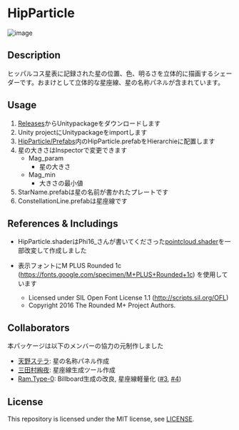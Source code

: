 # HipParticle
![image](https://user-images.githubusercontent.com/15693656/96622528-060b3100-1345-11eb-80c4-7ede0fd26057.png)

## Description
ヒッパルコス星表に記録された星の位置、色、明るさを立体的に描画するシェーダーです。おまけとして立体的な星座線、星の名称パネルが含まれています。

## Usage
1. [Releases](https://github.com/Kuwamai/HipParticle/releases)からUnitypackageをダウンロードします
1. Unity projectにUnitypackageをimportします
1. [HipParticle/Prefabs](https://github.com/Kuwamai/HipParticle/tree/main/Assets/HipParticle/Prefabs)内のHipParticle.prefabをHierarchieに配置します
1. 星の大きさはInspectorで変更できます
    * Mag_param
        * 星の大きさ
    * Mag_min
        * 大きさの最小値
1. StarName.prefabは星の名前が書かれたプレートです
1. ConstellationLine.prefabは星座線です

## References & Includings
* HipParticle.shaderはPhi16_さんが書いてくださった[pointcloud.shader](https://twitter.com/phi16_/status/1041256230545612800)を一部改変して作成しました

* 表示フォントにM PLUS Rounded 1c (https://fonts.google.com/specimen/M+PLUS+Rounded+1c) を使用しています
   * Licensed under SIL Open Font License 1.1 (http://scripts.sil.org/OFL)  
   * Copyright 2016 The Rounded M+ Project Authors.

## Collaborators
本パッケージは以下のメンバーの協力の元制作しました  
* [天野ステラ](https://twitter.com/stellagear): 星の名称パネル作成
* [三田村綯夜](https://twitter.com/kuzusaki): 星座線生成ツール作成
* [Ram.Type-0](https://github.com/RamType0): Billboard生成の改良, 星座線軽量化 ([#3](https://github.com/Kuwamai/HipParticle/pull/3), [#4](https://github.com/Kuwamai/HipParticle/pull/4))

## License
This repository is licensed under the MIT license, see [LICENSE](./LICENSE).
